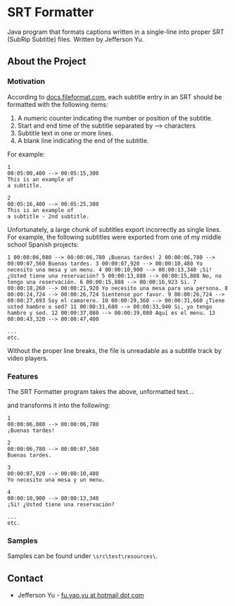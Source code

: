 # SRT Formatter
Java program that formats captions written in a single-line into proper SRT (SubRip Subtitle) files. Written by Jefferson Yu.

## About the Project
### Motivation
According to [docs.fileformat.com](https://docs.fileformat.com/video/srt/), each subtitle entry in an SRT should be formatted with the following items: 
1. A numeric counter indicating the number or position of the subtitle.
2. Start and end time of the subtitle separated by --> characters
3. Subtitle text in one or more lines.
4. A blank line indicating the end of the subtitle.

For example:
```
1
00:05:00,400 --> 00:05:15,300
This is an example of
a subtitle.

2
00:05:16,400 --> 00:05:25,300
This is an example of
a subtitle - 2nd subtitle.
```

Unfortunately, a large chunk of subtitles export incorrectly as single lines. For example, the following subtitles were exported from one of my middle school Spanish projects:
```
1 00:00:06,080 --> 00:00:06,780 ¡Buenas tardes! 2 00:00:06,780 --> 00:00:07,560 Buenas tardes. 3 00:00:07,920 --> 00:00:10,480 Yo necesito una mesa y un menu. 4 00:00:10,900 --> 00:00:13,340 ¡Si! ¿Usted tiene una reservación? 5 00:00:13,888 --> 00:00:15,888 No, no tengo una reservación. 6 00:00:15,888 --> 00:00:16,923 Si. 7 00:00:18,260 --> 00:00:21,920 Yo necesito una mesa para una persona. 8 00:00:24,724 --> 00:00:26,724 Sientense por favor. 9 00:00:26,724 --> 00:00:27,693 Soy el camarero. 10 00:00:29,360 --> 00:00:31,660 ¿Tiene usted hambre o sed? 11 00:00:31,680 --> 00:00:33,940 Si, yo tengo hambre y sed. 12 00:00:37,080 --> 00:00:39,080 Aquí es el menu. 13 00:00:43,320 --> 00:00:47,400

...
etc.
```

Without the proper line breaks, the file is unreadable as a subtitle track by video players. 

### Features
The SRT Formatter program takes the above, unformatted text...

and transforms it into the following: 
```
1
00:00:06,080 --> 00:00:06,780
¡Buenas tardes!

2
00:00:06,780 --> 00:00:07,560
Buenas tardes.

3
00:00:07,920 --> 00:00:10,480
Yo necesito una mesa y un menu.

4
00:00:10,900 --> 00:00:13,340
¡Si! ¿Usted tiene una reservación?

...
etc.
```

### Samples
Samples can be found under `\src\test\resources\`. 

## Contact
* Jefferson Yu - [fu.yao.yu at hotmail dot com](mailto:fu.yao.yu@hotmail.com)
